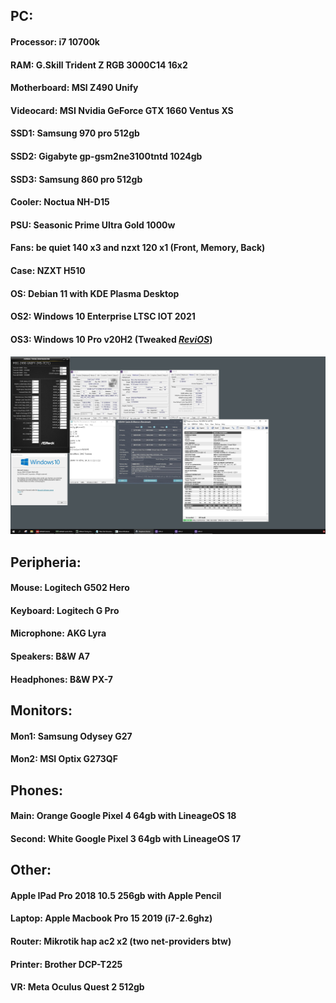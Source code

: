 ## PC:
#### Processor: **i7 10700k**
#### RAM: **G.Skill Trident Z RGB 3000C14 16x2**
#### Motherboard: **MSI Z490 Unify**
#### Videocard: **MSI Nvidia GeForce GTX 1660 Ventus XS**
#### SSD1: **Samsung 970 pro 512gb**
#### SSD2: **Gigabyte gp-gsm2ne3100tntd 1024gb** 
#### SSD3: **Samsung 860 pro 512gb**
#### Cooler: **Noctua NH-D15**
#### PSU: **Seasonic Prime Ultra Gold 1000w**
#### Fans: **be quiet 140 x3 and nzxt 120 x1 (Front, Memory, Back)**
#### Case: **NZXT H510**
#### OS: **Debian 11 with KDE Plasma Desktop**
#### OS2: **Windows 10 Enterprise LTSC IOT 2021**
#### OS3: **Windows 10 Pro v20H2 (Tweaked *[ReviOS](https://www.revi.cc)*)**
#### ![OC Setup](/img/oc_1.jpeg)

## Peripheria:
#### Mouse: **Logitech G502 Hero**
#### Keyboard: **Logitech G Pro**
#### Microphone: **AKG Lyra**
#### Speakers: **B&W A7**
#### Headphones: **B&W PX-7**

## Monitors:
#### Mon1: **Samsung Odysey G27**
#### Mon2: **MSI Optix G273QF**

## Phones:
#### Main: **Orange Google Pixel 4 64gb with LineageOS 18**
#### Second: **White Google Pixel 3 64gb with LineageOS 17**

## Other:
#### **Apple IPad Pro 2018 10.5 256gb with Apple Pencil**
#### Laptop: **Apple Macbook Pro 15 2019 (i7-2.6ghz)**
#### Router: **Mikrotik hap ac2 x2 (two net-providers btw)**
#### Printer: **Brother DCP-T225**
#### VR: Meta Oculus Quest 2 512gb
